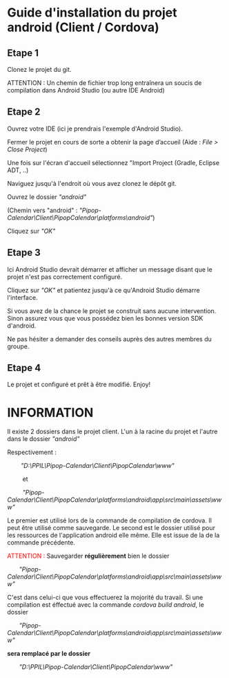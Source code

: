 # Guide d'installation du projet android (Client / Cordova)




## Etape 1

Clonez le projet du git.

ATTENTION : Un chemin de fichier trop long entraînera un soucis de compilation dans Android Studio (ou autre IDE Android)

## Etape 2

Ouvrez votre IDE (ici je prendrais l'exemple d'Android Studio).

Fermer le projet en cours de sorte a obtenir la page d’accueil
(Aide : *File > Close Project*)

Une fois sur l'écran d'accueil sélectionnez "Import Project (Gradle, Eclipse ADT, ..)

Naviguez jusqu'à l'endroit où vous avez clonez le dépôt git.

Ouvrez le dossier *"android"*

(Chemin vers "android" : *"Pipop-Calendar\Client\PipopCalendar\platforms\android"*)

Cliquez sur *"OK"*


## Etape 3
 
Ici Android Studio devrait démarrer et afficher un message disant que le projet n'est pas correctement configuré.

Cliquez sur *"OK"* et patientez jusqu'à ce qu'Android Studio démarre l'interface.

Si vous avez de la chance le projet se construit sans aucune intervention.
Sinon assurez vous que vous possédez bien les bonnes version SDK d'android.

Ne pas hésiter a demander des conseils auprès des autres membres du groupe.

## Etape 4

Le projet et configuré et prêt à être modifié.
Enjoy!



# INFORMATION
Il existe 2 dossiers dans le projet client. 
L'un à la racine du projet et l'autre dans le dossier *"android"*

Respectivement : 

&nbsp;&nbsp;&nbsp;&nbsp;&nbsp;&nbsp;&nbsp; *"D:\PPIL\Pipop-Calendar\Client\PipopCalendar\www"*

&nbsp;&nbsp;&nbsp;&nbsp;&nbsp;&nbsp;&nbsp;&nbsp;&nbsp;et

&nbsp;&nbsp;&nbsp;&nbsp;&nbsp;&nbsp;&nbsp;&nbsp;&nbsp;*"Pipop-Calendar\Client\PipopCalendar\platforms\android\app\src\main\assets\www"*

Le premier est utilisé lors de la commande de compilation de cordova. Il peut être utilisé comme sauvegarde.
Le second est le dossier utilisé pour les ressources de l'application android elle même. Elle est issue de la de la commande précédente.

<span style='color:red'>ATTENTION : </span> Sauvegarder **régulièrement** bien le dossier 

&nbsp;&nbsp;&nbsp;&nbsp;&nbsp;&nbsp;&nbsp;*"Pipop-Calendar\Client\PipopCalendar\platforms\android\app\src\main\assets\www"*

C'est dans celui-ci que vous effectuerez la mojorité du travail.
Si une compilation est éffectué avec la commande *cordova build android*, le dossier 

&nbsp;&nbsp;&nbsp;&nbsp;&nbsp;&nbsp;&nbsp;*"Pipop-Calendar\Client\PipopCalendar\platforms\android\app\src\main\assets\www"*  

**sera remplacé par le dossier**  

&nbsp;&nbsp;&nbsp;&nbsp;&nbsp;&nbsp;&nbsp;*"D:\PPIL\Pipop-Calendar\Client\PipopCalendar\www"* 
